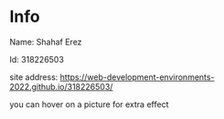 # Info

Name: Shahaf Erez

Id: 318226503

site address: https://web-development-environments-2022.github.io/318226503/


you can hover on a picture for extra effect
